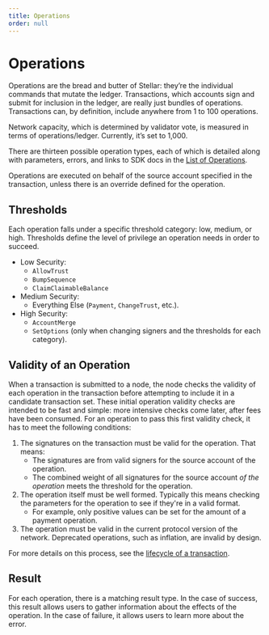 ```yaml
---
title: Operations
order: null
---
```


# Operations

Operations are the bread and butter of Stellar: they’re the individual commands that mutate the ledger. Transactions, which accounts sign and submit for inclusion in the ledger, are really just bundles of operations. Transactions can, by definition, include anywhere from 1 to 100 operations.

Network capacity, which is determined by validator vote, is measured in terms of operations/ledger. Currently, it’s set to 1,000.

There are thirteen possible operation types, each of which is detailed along with parameters, errors, and links to SDK docs in the [List of Operations](../start/list-of-operations.md).

Operations are executed on behalf of the source account specified in the transaction, unless there is an override defined for the operation.

## Thresholds

Each operation falls under a specific threshold category: low, medium, or high. Thresholds define the level of privilege an operation needs in order to succeed.

* Low Security:
  * `AllowTrust`
  * `BumpSequence`
  * `ClaimClaimableBalance`
* Medium Security:
  * Everything Else \(`Payment`, `ChangeTrust`, etc.\).
* High Security:
  * `AccountMerge`
  * `SetOptions` \(only when changing signers and the thresholds for each category\).

## Validity of an Operation

When a transaction is submitted to a node, the node checks the validity of each operation in the transaction before attempting to include it in a candidate transaction set. These initial operation validity checks are intended to be fast and simple: more intensive checks come later, after fees have been consumed. For an operation to pass this first validity check, it has to meet the following conditions:

1. The signatures on the transaction must be valid for the operation. That means:
   * The signatures are from valid signers for the source account of the operation.
   * The combined weight of all signatures for the source account _of the operation_ meets the threshold for the operation.
2. The operation itself must be well formed. Typically this means checking the parameters for the operation to see if they're in a valid format.
   * For example, only positive values can be set for the amount of a payment operation.
3. The operation must be valid in the current protocol version of the network. Deprecated operations, such as inflation, are invalid by design.

For more details on this process, see the [lifecycle of a transaction](transactions.md#transaction-lifecycle).

## Result

For each operation, there is a matching result type. In the case of success, this result allows users to gather information about the effects of the operation. In the case of failure, it allows users to learn more about the error.

